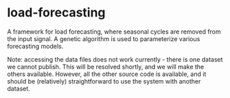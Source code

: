 load-forecasting
================

A framework for load forecasting, where seasonal cycles are removed from the input signal. A genetic algorithm is used to parameterize various forecasting models.

Note: accessing the data files does not work currently - there is one dataset we cannot publish. This will be resolved shortly, and we will make the others available. However, all the other source code
is available, and it should be (relatively) straightforward to use the system with another dataset. 
